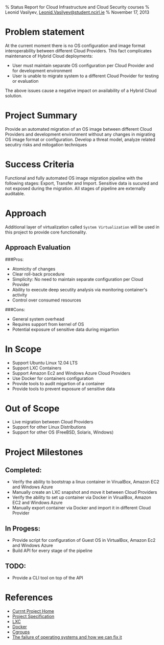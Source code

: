 % Status Report for Cloud Infrastructure and Cloud Security courses
% Leonid Vasilyev, <Leonid.Vasilyev@student.ncirl.ie>
% November 17, 2013

# Problem statement
At the current moment there is no OS configuration and image format interoperability between different Cloud Providers.
This fact complicates maintenance of Hybrid Cloud deployments:
* User must maintain separate OS configuration per Cloud Provider and for development environment
* User is unable to migrate system to a different Cloud Provider for testing or evaluation

The above issues cause a negative impact on availability of a Hybrid Cloud solution.

# Project Summary
Provide an automated migration of an OS image between different Cloud Providers and development environment
without any changes in migrating OS image format or configuration.
Develop a threat model, analyze related secutiry risks and mitogation techniques

# Success Criteria
Functional and fully automated OS image migration pipeline with the following stages: Export, Transfer and Import.
Sensitive data is sucured and not exposed during the migration.
All stages of pipeline are externally auditable.

# Approach
Additional layer of virtualization called `System Virtualization` will be used in this project to provide core functionality.

## Approach Evaluation
###Pros:
* Atomicity of changes
* Clear roll-back procedure
* Simplicity: No need to maintain separate configuration per Cloud Provider
* Ability to execute deep secutity analysis via monitoring container's activity
* Control over consumed resources

###Cons:
* General system overhead
* Requires support from kernel of OS
* Potential exposure of sensitive data during migartion

# In Scope
* Support Ubuntu Linux 12.04 LTS
* Support LXC Containers
* Support Amazon Ec2 and Windows Azure Cloud Providers
* Use Docker for containers configuration
* Provide tools to audit migartion of a container
* Provide tools to prevent exposure of sensitive data

# Out of Scope
* Live migration between Cloud Providers
* Support for other Linux Distributions
* Support for other OS (FreeBSD, Solaris, Windows)

# Project Milestones
## Completed:
* Verify the ability to bootstrap a linux container in VirualBox, Amazon EC2 and Windows Azure
* Manually create an LXC snapshot and move it between Cloud Providers
* Verify the ability to set up container via Docker in VirualBox, Amazon EC2 and Windows Azure
* Manually export container via Docker and import it in different Cloud Provider

## In Progess:
* Provide script for configuration of Guest OS in VirtualBox, Amazon Ec2 and Windows Azure
* Build API for every stage of the pipeline

## TODO:
* Provide a CLI tool on top of the API

# References
* [Currnt Project Home](https://github.com/lvsl/go-to)
* [Project Specification](https://github.com/lvsl/go-to/blob/master/SPEC.md)
* [LXC](http://linuxcontainers.org/)
* [Docker](https://www.docker.io/)
* [Cgroups](https://www.kernel.org/doc/Documentation/cgroups/cgroups.txt)
* [The failure of operating systems and how we can fix it](http://lwn.net/Articles/524952/)
